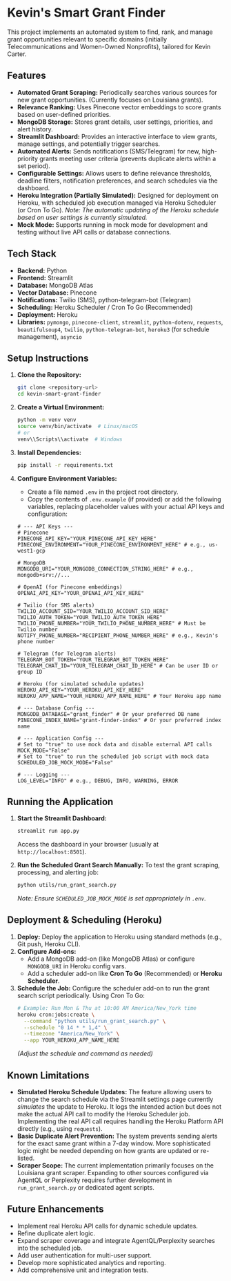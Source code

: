 # Kevin's Smart Grant Finder

This project implements an automated system to find, rank, and manage grant opportunities relevant to specific domains (initially Telecommunications and Women-Owned Nonprofits), tailored for Kevin Carter.

## Features

*   **Automated Grant Scraping:** Periodically searches various sources for new grant opportunities. (Currently focuses on Louisiana grants).
*   **Relevance Ranking:** Uses Pinecone vector embeddings to score grants based on user-defined priorities.
*   **MongoDB Storage:** Stores grant details, user settings, priorities, and alert history.
*   **Streamlit Dashboard:** Provides an interactive interface to view grants, manage settings, and potentially trigger searches.
*   **Automated Alerts:** Sends notifications (SMS/Telegram) for new, high-priority grants meeting user criteria (prevents duplicate alerts within a set period).
*   **Configurable Settings:** Allows users to define relevance thresholds, deadline filters, notification preferences, and search schedules via the dashboard.
*   **Heroku Integration (Partially Simulated):** Designed for deployment on Heroku, with scheduled job execution managed via Heroku Scheduler (or Cron To Go). *Note: The automatic updating of the Heroku schedule based on user settings is currently simulated.*
*   **Mock Mode:** Supports running in mock mode for development and testing without live API calls or database connections.

## Tech Stack

*   **Backend:** Python
*   **Frontend:** Streamlit
*   **Database:** MongoDB Atlas
*   **Vector Database:** Pinecone
*   **Notifications:** Twilio (SMS), python-telegram-bot (Telegram)
*   **Scheduling:** Heroku Scheduler / Cron To Go (Recommended)
*   **Deployment:** Heroku
*   **Libraries:** `pymongo`, `pinecone-client`, `streamlit`, `python-dotenv`, `requests`, `beautifulsoup4`, `twilio`, `python-telegram-bot`, `heroku3` (for schedule management), `asyncio`

## Setup Instructions

1.  **Clone the Repository:**
    ```bash
    git clone <repository-url>
    cd kevin-smart-grant-finder
    ```

2.  **Create a Virtual Environment:**
    ```bash
    python -m venv venv
    source venv/bin/activate  # Linux/macOS
    # or
    venv\\Scripts\\activate  # Windows
    ```

3.  **Install Dependencies:**
    ```bash
    pip install -r requirements.txt
    ```

4.  **Configure Environment Variables:**
    *   Create a file named `.env` in the project root directory.
    *   Copy the contents of `.env.example` (if provided) or add the following variables, replacing placeholder values with your actual API keys and configuration:

    ```dotenv
    # --- API Keys ---
    # Pinecone
    PINECONE_API_KEY="YOUR_PINECONE_API_KEY_HERE"
    PINECONE_ENVIRONMENT="YOUR_PINECONE_ENVIRONMENT_HERE" # e.g., us-west1-gcp

    # MongoDB
    MONGODB_URI="YOUR_MONGODB_CONNECTION_STRING_HERE" # e.g., mongodb+srv://...

    # OpenAI (for Pinecone embeddings)
    OPENAI_API_KEY="YOUR_OPENAI_API_KEY_HERE"

    # Twilio (for SMS alerts)
    TWILIO_ACCOUNT_SID="YOUR_TWILIO_ACCOUNT_SID_HERE"
    TWILIO_AUTH_TOKEN="YOUR_TWILIO_AUTH_TOKEN_HERE"
    TWILIO_PHONE_NUMBER="YOUR_TWILIO_PHONE_NUMBER_HERE" # Must be Twilio number
    NOTIFY_PHONE_NUMBER="RECIPIENT_PHONE_NUMBER_HERE" # e.g., Kevin's phone number

    # Telegram (for Telegram alerts)
    TELEGRAM_BOT_TOKEN="YOUR_TELEGRAM_BOT_TOKEN_HERE"
    TELEGRAM_CHAT_ID="YOUR_TELEGRAM_CHAT_ID_HERE" # Can be user ID or group ID

    # Heroku (for simulated schedule updates)
    HEROKU_API_KEY="YOUR_HEROKU_API_KEY_HERE"
    HEROKU_APP_NAME="YOUR_HEROKU_APP_NAME_HERE" # Your Heroku app name

    # --- Database Config ---
    MONGODB_DATABASE="grant_finder" # Or your preferred DB name
    PINECONE_INDEX_NAME="grant-finder-index" # Or your preferred index name

    # --- Application Config ---
    # Set to "true" to use mock data and disable external API calls
    MOCK_MODE="False"
    # Set to "true" to run the scheduled job script with mock data
    SCHEDULED_JOB_MOCK_MODE="False"

    # --- Logging ---
    LOG_LEVEL="INFO" # e.g., DEBUG, INFO, WARNING, ERROR
    ```

## Running the Application

1.  **Start the Streamlit Dashboard:**
    ```bash
    streamlit run app.py
    ```
    Access the dashboard in your browser (usually at `http://localhost:8501`).

2.  **Run the Scheduled Grant Search Manually:**
    To test the grant scraping, processing, and alerting job:
    ```bash
    python utils/run_grant_search.py
    ```
    *Note: Ensure `SCHEDULED_JOB_MOCK_MODE` is set appropriately in `.env`.*

## Deployment & Scheduling (Heroku)

1.  **Deploy:** Deploy the application to Heroku using standard methods (e.g., Git push, Heroku CLI).
2.  **Configure Add-ons:**
    *   Add a MongoDB add-on (like MongoDB Atlas) or configure `MONGODB_URI` in Heroku config vars.
    *   Add a scheduler add-on like **Cron To Go** (Recommended) or **Heroku Scheduler**.
3.  **Schedule the Job:**
    Configure the scheduler add-on to run the grant search script periodically. Using Cron To Go:
    ```bash
    # Example: Run Mon & Thu at 10:00 AM America/New_York time
    heroku cron:jobs:create \
      --command "python utils/run_grant_search.py" \
      --schedule "0 14 * * 1,4" \
      --timezone "America/New_York" \
      --app YOUR_HEROKU_APP_NAME_HERE
    ```
    *(Adjust the schedule and command as needed)*

## Known Limitations

*   **Simulated Heroku Schedule Updates:** The feature allowing users to change the search schedule via the Streamlit settings page currently *simulates* the update to Heroku. It logs the intended action but does not make the actual API call to modify the Heroku Scheduler job. Implementing the real API call requires handling the Heroku Platform API directly (e.g., using `requests`).
*   **Basic Duplicate Alert Prevention:** The system prevents sending alerts for the exact same grant within a 7-day window. More sophisticated logic might be needed depending on how grants are updated or re-listed.
*   **Scraper Scope:** The current implementation primarily focuses on the Louisiana grant scraper. Expanding to other sources configured via AgentQL or Perplexity requires further development in `run_grant_search.py` or dedicated agent scripts.

## Future Enhancements

*   Implement real Heroku API calls for dynamic schedule updates.
*   Refine duplicate alert logic.
*   Expand scraper coverage and integrate AgentQL/Perplexity searches into the scheduled job.
*   Add user authentication for multi-user support.
*   Develop more sophisticated analytics and reporting.
*   Add comprehensive unit and integration tests. 
